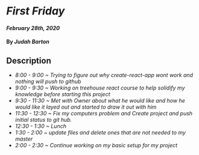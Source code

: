 # _First Friday_

#### _February 28th, 2020_

#### By _**Judah Barton**_

## Description

* _8:00 - 9:00 ~ Trying to figure out why create-react-app wont work and nothing will push to github_
* _9:00 - 9:30 ~ Working on treehouse react course to help solidify my knowledge before starting this project_
* _9:30 - 11:30 ~ Met with Owner about what he would like and how he would like it layed out and started to draw it out with him_
* _11:30 - 12:30 ~ Fix my computers problem and Create project and push initial status to git hub._
* _12:30 - 1:30 ~ Lunch_
* _1:30 - 2:00 ~ update files and delete ones that are not needed to my master_
* _2:00 - 2:30 ~ Continue working on my basic setup for my project_
